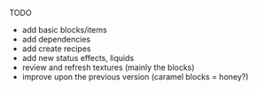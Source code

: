 TODO
- add basic blocks/items
- add dependencies
- add create recipes
- add new status effects, liquids
- review and refresh textures (mainly the blocks)
- improve upon the previous version (caramel blocks = honey?)
